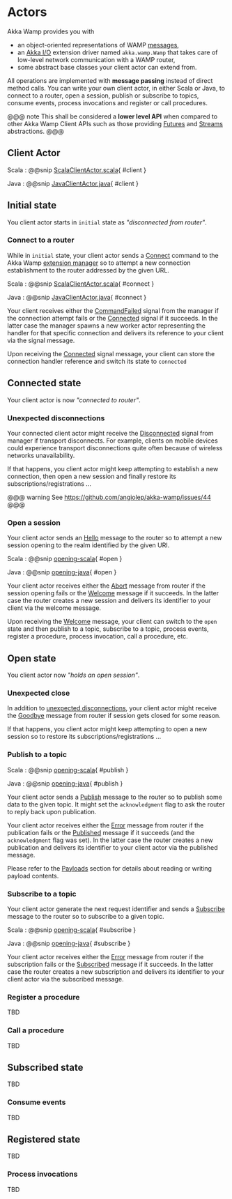 # Actors

Akka Wamp provides you with

 * an object-oriented representations of WAMP [messages](./messages.html),
 * an [Akka I/O](http://doc.akka.io/docs/akka/current/scala/io.html) extension driver named ``akka.wamp.Wamp`` that takes care of low-level network communication with a WAMP router,
 * some abstract base classes your client actor can extend from.

All operations are implemented with __message passing__ instead of direct method calls. You can write your own client actor, in either Scala or Java, to connect to a router, open a session, publish or subscribe to topics, consume events, process invocations and register or call procedures.

@@@ note
This shall be considered a __lower level API__ when compared to other Akka Wamp Client APIs such as those providing [Futures](./futures.html) and [Streams](./streams.html) abstractions.
@@@

## Client Actor

Scala
:    @@snip [ScalaClientActor.scala](../../scala/docs/ScalaClientActor.scala){ #client }

Java
:    @@snip [JavaClientActor.java](../../java/docs/JavaClientActor.java){ #client }


## Initial state
You client actor starts in ``initial`` state as _"disconnected from router"_.

### Connect to a router
While in ``initial`` state, your client actor sends a [Connect](../messages.html#Connect) command to the Akka Wamp [extension manager](./index.html#extension-manager) so to attempt a new connection establishment to the router addressed by the given URL. 

Scala
:    @@snip [ScalaClientActor.scala](../../scala/docs/ScalaClientActor.scala){ #connect }

Java
:    @@snip [JavaClientActor.java](../../java/docs/JavaClientActor.java){ #connect }

Your client receives either the [CommandFailed](../messages.html#CommandFailed) signal from the manager if the connection attempt fails or the [Connected](../messages.html#Connected) signal if it succeeds. In the latter case the manager spawns a new worker actor representing the handler for that specific connection and delivers its reference to your client via the signal message.

Upon receiving the [Connected](../messages.html#Connected) signal message, your client can store the connection handler reference and switch its state to ``connected`` 



## Connected state
Your client actor is now _"connected to router"_.

<a name="disconnection"></a>

### Unexpected disconnections
Your connected client actor might receive the [Disconnected](../messages.html#Disconnected) signal from manager if transport disconnects. For example, clients on mobile devices could experience transport disconnections quite often because of wireless networks unavailability.

If that happens, you client actor might keep attempting to establish a new connection, then open a new session and finally restore its subscriptions/registrations ... 

 
@@@ warning
See https://github.com/angiolep/akka-wamp/issues/44
@@@ 

### Open a session
Your client actor sends an [Hello](../messages.html#Hello) message to the router so to attempt a new session opening to the realm identified by the given URI.
 
Scala
:    @@snip [opening-scala](../../scala/docs/ScalaClientActor.scala){ #open }

Java
:    @@snip [opening-java](../../java/docs/JavaClientActor.java){ #open }


Your client actor receives either the [Abort](../messages.html#Abort) message from router if the session opening fails or the [Welcome](../messages.html#Welcome) message if it succeeds. In the latter case the router creates a new session and delivers its identifier to your client via the welcome message.

Upon receiving the [Welcome](../messages.html#Welcome) message, your client can switch to the ``open`` state and then publish to a topic, subscribe to a topic, process events, register a procedure, process invocation, call a procedure, etc.


## Open state
You client actor now _"holds an open session"_.
 
### Unexpected close
In addition to [unexpected disconnections](#disconnection), your client actor might receive the [Goodbye](../messages.html#Goodbye) message from router if session gets closed for some reason. 

If that happens, you client actor might keep attempting to open a new session so to restore its subscriptions/registrations ... 


### Publish to a topic
Scala
:    @@snip [opening-scala](../../scala/docs/ScalaClientActor.scala){ #publish }

Java
:    @@snip [opening-java](../../java/docs/JavaClientActor.java){ #publish }


Your client actor sends a [Publish](../messages.html#Publish) message to the router so to publish some data to the given topic. It might set the ``acknowledgment`` flag to ask the router to reply back upon publication. 

Your client actor receives either the [Error](../messages.html#Error) message from router if the publication fails or the [Published](../messages.html#Published) message if it succeeds (and the ``acknowledgment`` flag was set). In the latter case the router creates a new publication and delivers its identifier to your client actor via the published message.

Please refer to the [Payloads](../payloads.html) section for details about reading or writing payload contents.


### Subscribe to a topic
Your client actor generate the next request identifier and sends a [Subscribe](../messages.html#Subscribe) message to the router so to subscribe to a given topic.

Scala
:    @@snip [opening-scala](../../scala/docs/ScalaClientActor.scala){ #subscribe }

Java
:    @@snip [opening-java](../../java/docs/JavaClientActor.java){ #subscribe }

Your client actor receives either the [Error](../messages.html#Error) message from router if the subscription fails or the [Subscribed](../messages.html#Sbscribed) message if it succeeds. In the latter case the router creates a new subscription and delivers its identifier to your client actor via the subscribed message.


### Register a procedure
TBD

### Call a procedure
TBD


## Subscribed state
TBD 

### Consume events
TBD

## Registered state
TBD 

### Process invocations
TBD


